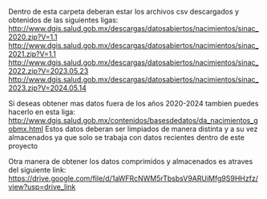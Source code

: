 Dentro de esta carpeta deberan estar los archivos csv descargados y obtenidos de las siguientes ligas:
http://www.dgis.salud.gob.mx/descargas/datosabiertos/nacimientos/sinac_2020.zip?V=1.1
http://www.dgis.salud.gob.mx/descargas/datosabiertos/nacimientos/sinac_2021.zip?V=1.1
http://www.dgis.salud.gob.mx/descargas/datosabiertos/nacimientos/sinac_2022.zip?V=2023.05.23
http://www.dgis.salud.gob.mx/descargas/datosabiertos/nacimientos/sinac_2023.zip?V=2024.05.14

Si deseas obtener mas datos fuera de los años 2020-2024 tambien puedes hacerlo en esta liga:
http://www.dgis.salud.gob.mx/contenidos/basesdedatos/da_nacimientos_gobmx.html
Estos datos deberan ser limpiados de manera distinta y a su vez almacenados ya que solo se trabaja con datos recientes dentro de este proyecto


Otra manera de obtener los datos comprimidos y almacenados es atraves del siguiente link:
https://drive.google.com/file/d/1aWFRcNWM5rTbsbsV9ARUiMfg9S9HHzfz/view?usp=drive_link
